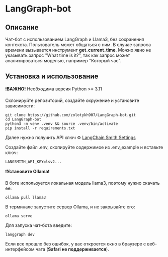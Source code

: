 # LangGraph-bot

## Описание
Чат-бот с использованием LangGraph и Llama3, без сохранения контекста. Пользователь может общаться с ним. В случае запроса времени вызывается инструмент **get_current_time**. Можно явно не указывать запрос "What time is it?", так как запрос может анализироваться моделью, например "Который час".

## Установка и использование
❗**ВАЖНО**❗ Необходима версия Python >= 3.11

Склонируйте репозиторий, создайте окружение и установите зависимости:
```
git clone https://github.com/zolotykh907/LangGraph-bot.git
cd LangGraph-bot
python3 -m venv .venv && source .venv/bin/activate
pip install -r requirements.txt
```
Далее нужно получить API ключ
⚙️ [LangChain Smith Settings](https://smith.langchain.com/settings)

Создайте файл .env, скопируйте содержимое из .env_example и вставьте ключ:
```
LANGSMITH_API_KEY=lsv2...
```

❗**Установите Ollama**❗

В боте используется локальная модель llama3, поэтому нужно скачать ее:

```
ollama pull llama3
```
В терминале запустите сервер Ollama, и не закрывайте его:
```
ollama serve
```

Для запуска чат-бота введите:
```
langgraph dev
```
Если все прошло без ошибок, у вас откроется окно в браузере с веб-интерфейсом чата (**Safari не поддерживается**).